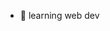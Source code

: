 <!--### Hi there 👋


**cerberus15/cerberus15** is a ✨ _special_ ✨ repository because its `README.md` (this file) appears on your GitHub profile.

Here are some ideas to get you started:
-->
- 🌱 learning web dev
<!-- - 👯 I’m looking to collaborate on -->
<!-- - 🤔 I’m looking for help with ...  -->
<!-- - 💬 Ask me about ... -->
<!-- - 😄 Pronouns: ... -->
<!-- - ⚡ Fun fact: ... -->


